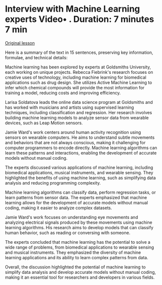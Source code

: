 # Interview with Machine Learning experts Video• . Duration: 7 minutes 7 min

[Original lesson](https://www.coursera.org/learn/uol-how-computers-work/lecture/uDHEZ/interview-with-machine-learning-experts)

Here is a summary of the text in 15 sentences, preserving key information, formulae, and technical details:

Machine learning has been explored by experts at Goldsmiths University, each working on unique projects. Rebecca Fiebrink's research focuses on creative uses of technology, including machine learning for biomedical applications such as drug design. She utilizes Active Machine Learning to infer which chemical compounds will provide the most information for training a model, reducing costs and improving efficiency.

Larisa Soldatova leads the online data science program at Goldsmiths and has worked with musicians and artists using supervised learning techniques, including classification and regression. Her research involves building machine learning models to analyze sensor data from wearable devices, such as Leap Motion sensors.

Jamie Ward's work centers around human activity recognition using sensors on wearable computers. He aims to understand subtle movements and behaviors that are not always conscious, making it challenging for computer programmers to encode directly. Machine learning algorithms can learn these patterns and interactions, enabling the development of accurate models without manual coding.

The experts discussed various applications of machine learning, including biomedical applications, musical instruments, and wearable sensing. They highlighted the benefits of using machine learning, such as simplifying data analysis and reducing programming complexity. 

Machine learning algorithms can classify data, perform regression tasks, or learn patterns from sensor data. The experts emphasized that machine learning allows for the development of accurate models without manual coding, making it easier to analyze complex datasets.

Jamie Ward's work focuses on understanding eye movements and analyzing electrical signals produced by these movements using machine learning algorithms. His research aims to develop models that can classify human behavior, such as reading or conversing with someone.

The experts concluded that machine learning has the potential to solve a wide range of problems, from biomedical applications to wearable sensing and musical instruments. They emphasized the diversity of machine learning applications and its ability to learn complex patterns from data.

Overall, the discussion highlighted the potential of machine learning to simplify data analysis and develop accurate models without manual coding, making it an essential tool for researchers and developers in various fields.

